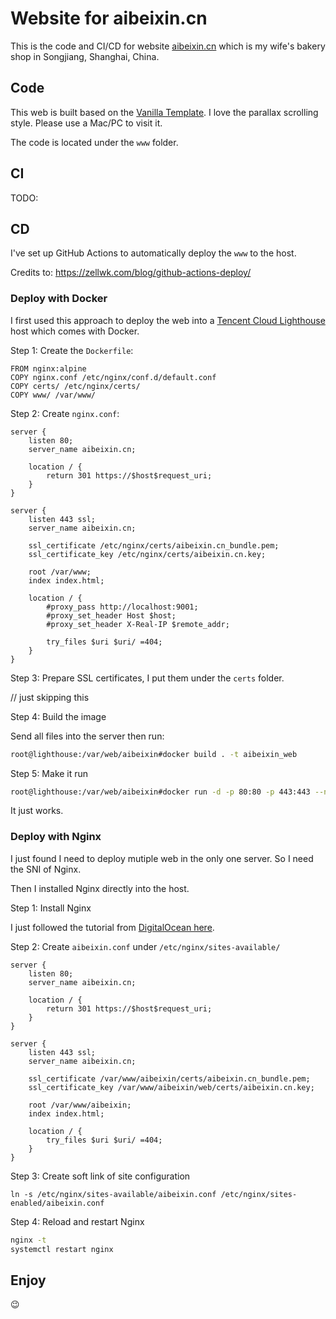 # Website for aibeixin.cn

This is the code and CI/CD for website [aibeixin.cn](https://aibeixin.cn) which is my wife's bakery shop in Songjiang, Shanghai, China.

## Code

This web is built based on the [Vanilla Template](https://templatemo.com/tm-526-vanilla). I love the parallax scrolling style. Please use a Mac/PC to visit it.

The code is located under the `www` folder.

## CI

TODO:

## CD

I've set up GitHub Actions to automatically deploy the `www` to the host.

Credits to: <https://zellwk.com/blog/github-actions-deploy/>

### Deploy with Docker

I first used this approach to deploy the web into a [Tencent Cloud Lighthouse](https://www.tencentcloud.com/products/lighthouse) host which comes with Docker.

Step 1: Create the `Dockerfile`:

``` 
FROM nginx:alpine
COPY nginx.conf /etc/nginx/conf.d/default.conf
COPY certs/ /etc/nginx/certs/
COPY www/ /var/www/
```

Step 2: Create `nginx.conf`:

```
server {
    listen 80;
    server_name aibeixin.cn;

    location / {
        return 301 https://$host$request_uri;
    }
}

server {
    listen 443 ssl;
    server_name aibeixin.cn;

    ssl_certificate /etc/nginx/certs/aibeixin.cn_bundle.pem;
    ssl_certificate_key /etc/nginx/certs/aibeixin.cn.key;

    root /var/www;
    index index.html;

    location / {
        #proxy_pass http://localhost:9001;
        #proxy_set_header Host $host;
        #proxy_set_header X-Real-IP $remote_addr;
        
        try_files $uri $uri/ =404;
    }
}
```

Step 3: Prepare SSL certificates, I put them under the `certs` folder.

// just skipping this

Step 4: Build the image

Send all files into the server then run:

```sh
root@lighthouse:/var/web/aibeixin#docker build . -t aibeixin_web
```

Step 5: Make it run

```sh
root@lighthouse:/var/web/aibeixin#docker run -d -p 80:80 -p 443:443 --name aibeixin_web aibeixin_web
```

It just works.

### Deploy with Nginx

I just found I need to deploy mutiple web in the only one server. So I need the SNI of Nginx.

Then I installed Nginx directly into the host.

Step 1: Install Nginx

I just followed the tutorial from [DigitalOcean here](https://www.digitalocean.com/community/tutorials/how-to-install-nginx-on-ubuntu-22-04).

Step 2: Create `aibeixin.conf` under `/etc/nginx/sites-available/`

```
server {
    listen 80;
    server_name aibeixin.cn;

    location / {
        return 301 https://$host$request_uri;
    }
}

server {
    listen 443 ssl;
    server_name aibeixin.cn;

    ssl_certificate /var/www/aibeixin/certs/aibeixin.cn_bundle.pem;
    ssl_certificate_key /var/www/aibeixin/web/certs/aibeixin.cn.key;

    root /var/www/aibeixin;
    index index.html;

    location / {
        try_files $uri $uri/ =404;
    }
}
```

Step 3: Create soft link of site configuration

```
ln -s /etc/nginx/sites-available/aibeixin.conf /etc/nginx/sites-enabled/aibeixin.conf
```

Step 4: Reload and restart Nginx

```sh
nginx -t
systemctl restart nginx
```

## Enjoy

 😉 
